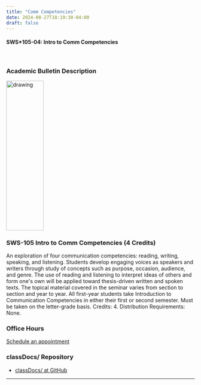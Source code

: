 ```yaml
---
title: "Comm Competencies"
date: 2024-08-27T18:19:30-04:00
draft: false
---
```


#### SWS*105-04: Intro to Comm Competencies

<!-- add a line drop -->
<center>
&#x200B;
</center>

### Academic Bulletin Description

<img src="/images/discretestructures/discrete2.png" alt="drawing" width="100" height="400"/>

### SWS-105 Intro to Comm Competencies (4 Credits)

An exploration of four communication competencies: reading, writing, speaking, and listening. Students develop engaging voices as speakers and writers through study of concepts such as purpose, occasion, audience, and genre. The use of reading and listening to interpret ideas of others and form one's own will be applied toward thesis-driven written and spoken texts. The topical material covered in the seminar varies from section to section and year to year. All first-year students take Introduction to Communication Competencies in either their first or second semester. Must be taken on the letter-grade basis. Credits: 4. Distribution Requirements: None.

### Office Hours

[Schedule an appointment](/contactandabout/)

### classDocs/ Repository

* <a href="https://github.com/AlleghenyCollege-SWS-105-04-F2024/classDocs" target="_blank">classDocs/ at GitHub</a>

---